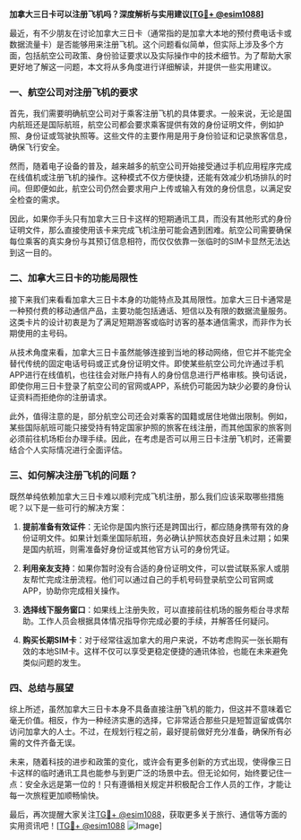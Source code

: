 **加拿大三日卡可以注册飞机吗？深度解析与实用建议[[TG💪+ @esim1088](https://t.me/s/esim1088)]**

最近，有不少朋友在讨论加拿大三日卡（通常指的是加拿大本地的预付费电话卡或数据流量卡）是否能够用来注册飞机。这个问题看似简单，但实际上涉及多个方面，包括航空公司政策、身份验证要求以及实际操作中的技术细节。为了帮助大家更好地了解这一问题，本文将从多角度进行详细解读，并提供一些实用建议。

### 一、航空公司对注册飞机的要求

首先，我们需要明确航空公司对于乘客注册飞机的具体要求。一般来说，无论是国内航班还是国际航班，航空公司都会要求乘客提供有效的身份证明文件，例如护照、身份证或驾驶执照等。这些文件的主要作用是用于身份验证和记录旅客信息，确保飞行安全。

然而，随着电子设备的普及，越来越多的航空公司开始接受通过手机应用程序完成在线值机或注册飞机的操作。这种模式不仅方便快捷，还能有效减少机场排队的时间。但即便如此，航空公司仍然会要求用户上传或输入有效的身份信息，以满足安全检查的需求。

因此，如果你手头只有加拿大三日卡这样的短期通讯工具，而没有其他形式的身份证明文件，那么直接使用该卡来完成飞机注册可能会遇到困难。航空公司需要确保每位乘客的真实身份与其预订信息相符，而仅仅依靠一张临时的SIM卡显然无法达到这一目的。

### 二、加拿大三日卡的功能局限性

接下来我们来看看加拿大三日卡本身的功能特点及其局限性。加拿大三日卡通常是一种预付费的移动通信产品，主要功能包括通话、短信以及有限的数据流量服务。这类卡片的设计初衷是为了满足短期游客或临时访客的基本通信需求，而非作为长期使用的主号码。

从技术角度来看，加拿大三日卡虽然能够连接到当地的移动网络，但它并不能完全替代传统的固定电话号码或正式身份证明文件。即使某些航空公司允许通过手机APP进行在线值机，也往往会对账户持有人的身份信息进行严格审核。换句话说，即使你用三日卡登录了航空公司的官网或APP，系统仍可能因为缺少必要的身份认证资料而拒绝你的注册请求。

此外，值得注意的是，部分航空公司还会对乘客的国籍或居住地做出限制。例如，某些国际航班可能只接受持有特定国家护照的旅客在线注册，而其他国家的旅客则必须前往机场柜台办理手续。因此，在考虑是否可以用三日卡注册飞机时，还需要结合个人实际情况进行全面评估。

### 三、如何解决注册飞机的问题？

既然单纯依赖加拿大三日卡难以顺利完成飞机注册，那么我们应该采取哪些措施呢？以下是一些可行的解决方案：

1. **提前准备有效证件**：无论你是国内旅行还是跨国出行，都应随身携带有效的身份证明文件。如果计划乘坐国际航班，务必确认护照状态良好且未过期；如果是国内航班，则需准备好身份证或其他官方认可的身份凭证。

2. **利用亲友支持**：如果你暂时没有合适的身份证明文件，可以尝试联系家人或朋友帮忙完成注册流程。他们可以通过自己的手机号码登录航空公司官网或APP，协助你完成相关操作。

3. **选择线下服务窗口**：如果线上注册失败，可以直接前往机场的服务柜台寻求帮助。工作人员会根据具体情况指导你完成必要的手续，并解答任何疑问。

4. **购买长期SIM卡**：对于经常往返加拿大的用户来说，不妨考虑购买一张长期有效的本地SIM卡。这样不仅可以享受更稳定便捷的通讯体验，也能在未来避免类似问题的发生。

### 四、总结与展望

综上所述，虽然加拿大三日卡本身不具备直接注册飞机的能力，但这并不意味着它毫无价值。相反，作为一种经济实惠的选择，它非常适合那些只是短暂逗留或偶尔访问加拿大的人士。不过，在规划行程之前，最好提前做好充分准备，确保所有必需的文件齐备无误。

未来，随着科技的进步和政策的变化，或许会有更多创新的方式出现，使得像三日卡这样的临时通讯工具也能参与到更广泛的场景中去。但无论如何，始终要记住一点：安全永远是第一位的！只有遵循相关规定并积极配合工作人员的工作，才能让每一次旅程更加顺畅愉快。

最后，再次提醒大家关注[TG💪+ @esim1088](https://t.me/s/esim1088)，获取更多关于旅行、通信等方面的实用资讯吧！[[TG💪+ @esim1088](https://t.me/s/esim1088) ![Image](https://i.postimg.cc/4NQfJmqS/Snipaste-2025-05-13-00-14-12.png)]